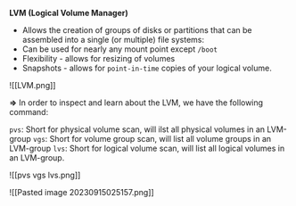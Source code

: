 **LVM (Logical Volume Manager)**
+ Allows the creation of groups of disks or partitions that can be assembled into a single (or multiple) file systems:
+ Can be used for nearly any mount point except `/boot`
+ Flexibility - allows for resizing of volumes
+ Snapshots - allows for `point-in-time` copies of your logical volume.

![[LVM.png]]

**=>** In order to inspect and learn about the LVM, we have the following command:

`pvs`: Short for physical volume scan, will ilst all physical volumes in an LVM-group
`vgs`: Short for volume group scan, will list all volume groups in an LVM-group
`lvs`: Short for logical volume scan, will list all logical volumes in an LVM-group.

![[pvs vgs lvs.png]]

![[Pasted image 20230915025157.png]]
